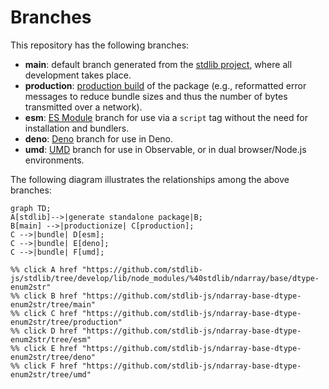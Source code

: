 <!--

@license Apache-2.0

Copyright (c) 2022 The Stdlib Authors.

Licensed under the Apache License, Version 2.0 (the "License");
you may not use this file except in compliance with the License.
You may obtain a copy of the License at

    http://www.apache.org/licenses/LICENSE-2.0

Unless required by applicable law or agreed to in writing, software
distributed under the License is distributed on an "AS IS" BASIS,
WITHOUT WARRANTIES OR CONDITIONS OF ANY KIND, either express or implied.
See the License for the specific language governing permissions and
limitations under the License.

-->

# Branches

This repository has the following branches:

-   **main**: default branch generated from the [stdlib project][stdlib-url], where all development takes place.
-   **production**: [production build][production-url] of the package (e.g., reformatted error messages to reduce bundle sizes and thus the number of bytes transmitted over a network).
-   **esm**: [ES Module][esm-url] branch for use via a `script` tag without the need for installation and bundlers.
-   **deno**: [Deno][deno-url] branch for use in Deno.
-   **umd**: [UMD][umd-url] branch for use in Observable, or in dual browser/Node.js environments.

The following diagram illustrates the relationships among the above branches:

```mermaid
graph TD;
A[stdlib]-->|generate standalone package|B;
B[main] -->|productionize| C[production];
C -->|bundle| D[esm];
C -->|bundle| E[deno];
C -->|bundle| F[umd];

%% click A href "https://github.com/stdlib-js/stdlib/tree/develop/lib/node_modules/%40stdlib/ndarray/base/dtype-enum2str"
%% click B href "https://github.com/stdlib-js/ndarray-base-dtype-enum2str/tree/main"
%% click C href "https://github.com/stdlib-js/ndarray-base-dtype-enum2str/tree/production"
%% click D href "https://github.com/stdlib-js/ndarray-base-dtype-enum2str/tree/esm"
%% click E href "https://github.com/stdlib-js/ndarray-base-dtype-enum2str/tree/deno"
%% click F href "https://github.com/stdlib-js/ndarray-base-dtype-enum2str/tree/umd"
```

[stdlib-url]: https://github.com/stdlib-js/stdlib/tree/develop/lib/node_modules/%40stdlib/ndarray/base/dtype-enum2str
[production-url]: https://github.com/stdlib-js/ndarray-base-dtype-enum2str/tree/production
[deno-url]: https://github.com/stdlib-js/ndarray-base-dtype-enum2str/tree/deno
[umd-url]: https://github.com/stdlib-js/ndarray-base-dtype-enum2str/tree/umd
[esm-url]: https://github.com/stdlib-js/ndarray-base-dtype-enum2str/tree/esm